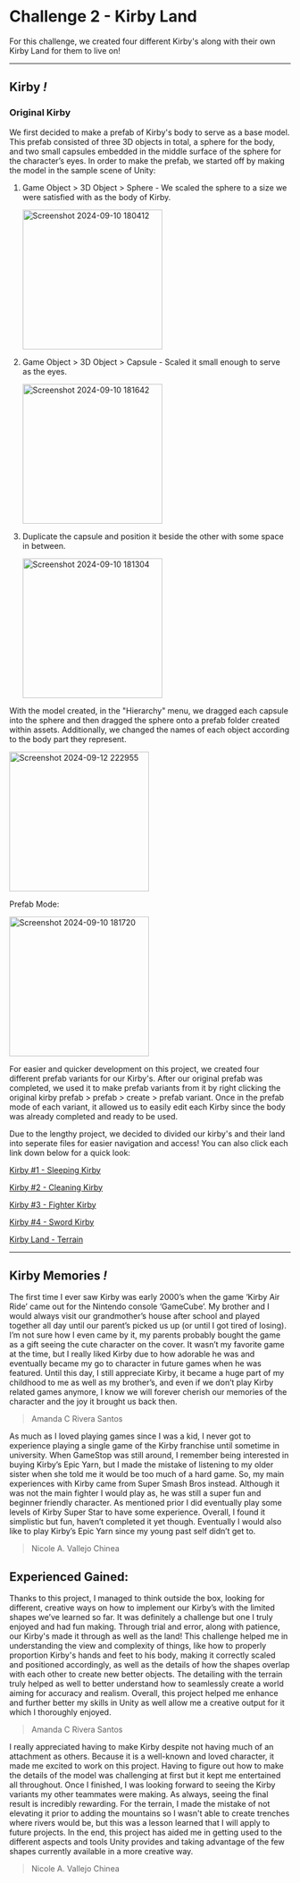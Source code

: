 # Challenge 2 - Kirby Land

For this challenge, we created four different Kirby's along with their own Kirby Land for them to live on!

---

## Kirby _!_

### Original Kirby
We first decided to make a prefab of Kirby's body to serve as a base model. This prefab consisted of three 3D objects in total, a sphere for the body, and two small capsules embedded in the middle surface of the sphere for the character’s eyes.
In order to make the prefab, we started off by making the model in the sample scene of Unity:
1. Game Object > 3D Object > Sphere - We scaled the sphere to a size we were satisfied with as the body of Kirby.
   
   <img width="250" alt="Screenshot 2024-09-10 180412" src="https://github.com/user-attachments/assets/709304d4-a435-4f48-995a-457e0815cf38">

2. Game Object > 3D Object > Capsule - Scaled it small enough to serve as the eyes.

   <img width="250" alt="Screenshot 2024-09-10 181642" src="https://github.com/user-attachments/assets/611812d8-c850-42e1-9dca-5d158d640ea6">

3. Duplicate the capsule and position it beside the other with some space in between.

   <img width="250" alt="Screenshot 2024-09-10 181304" src="https://github.com/user-attachments/assets/404e4706-2686-4121-8450-031f9e3b9a28">

With the model created, in the "Hierarchy" menu, we dragged each capsule into the sphere and then dragged the sphere onto a prefab folder created within assets. Additionally, we changed the names of each object according to the body part they represent.

<img width="250" alt="Screenshot 2024-09-12 222955" src="https://github.com/user-attachments/assets/babcac78-c143-4d20-b63c-2cdcc43c9cda">   

Prefab Mode:

<img width="250" alt="Screenshot 2024-09-10 181720" src="https://github.com/user-attachments/assets/fd9fcc56-84f2-4b2d-82b6-070d11d60b12">   

For easier and quicker development on this project, we created four different prefab variants for our Kirby's. After our original prefab was completed, we used it to make prefab variants from it by right clicking the original kirby prefab > prefab > create > prefab variant. Once in the prefab mode of each variant, it allowed us to easily edit each Kirby since the body was already completed and ready to be used.

Due to the lengthy project, we decided to divided our kirby's and their land into seperate files for easier navigation and access! You can also click each link down below for a quick look:

[Kirby #1 - Sleeping Kirby](https://github.com/gamedev4995/Challenge-2/blob/4c9728b1a470ca71717015b0f1857a138bea5b6c/Kirby%20%231%20-%20Sleeping%20Kirby.md)

[Kirby #2 - Cleaning Kirby](https://github.com/gamedev4995/Challenge-2/blob/61a4ce3e09f2fbe9f8365f3b0fbe80f9ef019401/Kirby%20%232%20-%20Cleaning%20Kirby.md)

[Kirby #3 - Fighter Kirby](https://github.com/gamedev4995/Challenge-2/blob/2e21d86fcb9ef1b4d29a34bc6ca4f7cc7e700c2d/Kirby%20%233%20-%20Fighter%20Kirby.md)

[Kirby #4 - Sword Kirby](https://github.com/gamedev4995/Challenge-2/blob/e2e5f59ce58ee736b28a5aad4e61bffd8da55f9c/Kirby%20%234%20-%20Sword%20Kirby.md)

[Kirby Land - Terrain](https://github.com/gamedev4995/Challenge-2/blob/1f5b13038e4a4171ef0a54935d185829d827f283/Kirby%20Land%20-%20Terrain.md)

---

## Kirby Memories _!_
The first time I ever saw Kirby was early 2000’s when the game ‘Kirby Air Ride’ came out for the Nintendo console ‘GameCube’. My brother and I would always visit our grandmother’s house after school and played together all day until our parent’s picked us up (or until I got tired of losing). I’m not sure how I even came by it, my parents probably bought the game as a gift seeing the cute character on the cover. It wasn’t my favorite game at the time, but I really liked Kirby due to how adorable he was and eventually became my go to character in future games when he was featured. Until this day, I still appreciate Kirby, it became a huge part of my childhood to me as well as my brother’s, and even if we don’t play Kirby related games anymore, I know we will forever cherish our memories of the character and the joy it brought us back then.
> Amanda C Rivera Santos

As much as I loved playing games since I was a kid, I never got to experience playing a single game of the Kirby franchise until sometime in university. When GameStop was still around, I remember being interested in buying Kirby’s Epic Yarn, but I made the mistake of listening to my older sister when she told me it would be too much of a hard game. So, my main experiences with Kirby came from Super Smash Bros instead. Although it was not the main fighter I would play as, he was still a super fun and beginner friendly character. As mentioned prior I did eventually play some levels of Kirby Super Star to have some experience. Overall, I found it simplistic but fun, haven’t completed it yet though. Eventually I would also like to play Kirby’s Epic Yarn since my young past self didn’t get to.
> Nicole A. Vallejo Chinea


## Experienced Gained:
Thanks to this project, I managed to think outside the box, looking for different, creative ways on how to implement our Kirby’s with the limited shapes we’ve learned so far. It was definitely a challenge but one I truly enjoyed and had fun making. Through trial and error, along with patience, our Kirby's made it through as well as the land! This challenge helped me in understanding the view and complexity of things, like how to properly proportion Kirby's hands and feet to his body, making it correctly scaled and positioned accordingly, as well as the details of how the shapes overlap with each other to create new better objects. The detailing with the terrain truly helped as well to better understand how to seamlessly create a world aiming for accuracy and realism. Overall, this project helped me enhance and further better my skills in Unity as well allow me a creative output for it which I thoroughly enjoyed.
> Amanda C Rivera Santos

I really appreciated having to make Kirby despite not having much of an attachment as others. Because it is a well-known and loved character, it made me excited to work on this project. Having to figure out how to make the details of the model was challenging at first but it kept me entertained all throughout. Once I finished, I was looking forward to seeing the Kirby variants my other teammates were making. As always, seeing the final result is incredibly rewarding. For the terrain, I made the mistake of not elevating it prior to adding the mountains so I wasn't able to create trenches where rivers would be, but this was a lesson learned that I will apply to future projects. In the end, this project has aided me in getting used to the different aspects and tools Unity provides and taking advantage of the few shapes currently available in a more creative way. 
> Nicole A. Vallejo Chinea



